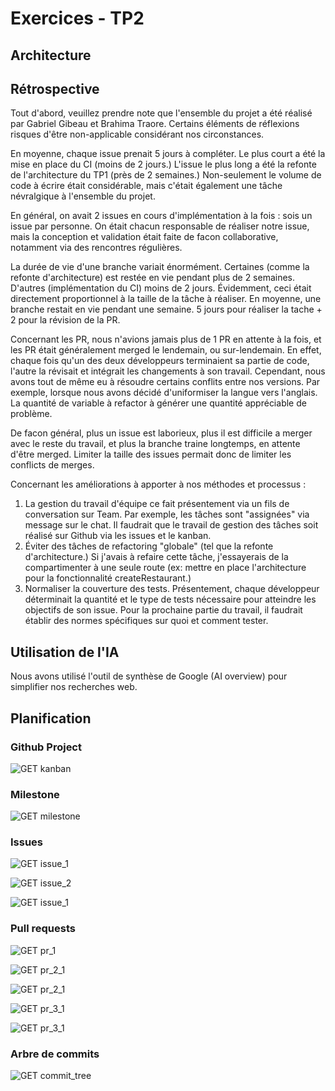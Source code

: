 # Exercices - TP2

## Architecture



## Rétrospective

Tout d'abord, veuillez prendre note que l'ensemble du projet a été réalisé par Gabriel Gibeau et Brahima Traore.
Certains éléments de réflexions risques d'être non-applicable considérant nos circonstances.

En moyenne, chaque issue prenait 5 jours à compléter. Le plus court a été la mise en place du CI (moins de 2 jours.)
L'issue le plus long a été la refonte de l'architecture du TP1 (près de 2 semaines.)
Non-seulement le volume de code à écrire était considérable, mais c'était également une tâche névralgique à l'ensemble du projet.

En général, on avait 2 issues en cours d'implémentation à la fois : sois un issue par personne. 
On était chacun responsable de réaliser notre issue, mais la conception et validation était faite de facon collaborative, notamment via des rencontres régulières.

La durée de vie d'une branche variait énormément. Certaines (comme la refonte d'architecture) est restée en vie pendant plus de 2 semaines. D'autres (implémentation du CI) moins de 2 jours.
Évidemment, ceci était directement proportionnel à la taille de la tâche à réaliser. En moyenne, une branche restait en vie pendant une semaine. 5 jours pour réaliser la tache + 2 pour la révision de la PR.

Concernant les PR, nous n'avions jamais plus de 1 PR en attente à la fois, et les PR était généralement merged le lendemain, ou sur-lendemain.
En effet, chaque fois qu'un des deux développeurs terminaient sa partie de code, l'autre la révisait et intégrait les changements à son travail.
Cependant, nous avons tout de même eu à résoudre certains conflits entre nos versions. Par exemple, lorsque nous avons décidé d'uniformiser la langue vers l'anglais. 
La quantité de variable à refactor à générer une quantité appréciable de problème.

De facon général, plus un issue est laborieux, plus il est difficile a merger avec le reste du travail, et plus la branche traine longtemps, en attente d'être merged.
Limiter la taille des issues permait donc de limiter les conflicts de merges.

Concernant les améliorations à apporter à nos méthodes et processus :
1) La gestion du travail d'équipe ce fait présentement via un fils de conversation sur Team. Par exemple, les tâches sont "assignées" via message sur le chat. Il faudrait que le travail de gestion des tâches soit réalisé sur Github via les issues et le kanban.
2) Éviter des tâches de refactoring "globale" (tel que la refonte d'architecture.) Si j'avais à refaire cette tâche, j'essayerais de la compartimenter à une seule route (ex: mettre en place l'architecture pour la fonctionnalité createRestaurant.)
3) Normaliser la couverture des tests. Présentement, chaque développeur déterminait la quantité et le type de tests nécessaire pour atteindre les objectifs de son issue. Pour la prochaine partie du travail, il faudrait établir des normes spécifiques sur quoi et comment tester.


## Utilisation de l'IA

Nous avons utilisé l'outil de synthèse de Google (AI overview) pour simplifier nos recherches web.

## Planification

### Github Project

![GET kanban](./images/TP2/kanban.png)


### Milestone

![GET milestone](./images/TP2/milestone.png)


### Issues

![GET issue_1](./images/TP2/issue_1.png)

![GET issue_2](./images/TP2/issue_2.png)

![GET issue_1](./images/TP2/issue_3.png)


### Pull requests

![GET pr_1](./images/TP2/pr_1.png)

![GET pr_2_1](./images/TP2/pr_2_1.png)

![GET pr_2_1](./images/TP2/pr_2_2.png)

![GET pr_3_1](./images/TP2/pr_3_1.png)

![GET pr_3_1](./images/TP2/pr_3_2.png)


### Arbre de commits

![GET commit_tree](./images/TP2/commit_tree.png)
